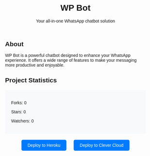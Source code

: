 <!DOCTYPE html>
<html lang="en">
<head>
  <meta charset="UTF-8">
  <meta name="viewport" content="width=device-width, initial-scale=1.0">
  <title>WP Bot Homepage</title>
  <style>
    body {
      font-family: Arial, sans-serif;
      margin: 0;
      padding: 0;
    }

    header {
      background-color: #007bff;
      color: white;
      padding: 20px;
      text-align: center;
    }

    .container {
      max-width: 800px;
      margin: 20px auto;
      padding: 0 20px;
    }

    .info {
      background-color: #f8f9fa;
      padding: 20px;
      margin-top: 20px;
    }

    .deploy-buttons {
      margin-top: 20px;
      text-align: center;
    }

    .deploy-button {
      display: inline-block;
      padding: 10px 20px;
      background-color: #007bff;
      color: white;
      text-decoration: none;
      border-radius: 5px;
      margin: 0 10px;
    }
  </style>
</head>
<body>
  <header>
    <h1>WP Bot</h1>
    <p>Your all-in-one WhatsApp chatbot solution</p>
  </header>
  <div class="container">
    <h2>About</h2>
    <p>WP Bot is a powerful chatbot designed to enhance your WhatsApp experience. It offers a wide range of features to make your messaging more productive and enjoyable.</p>
    <h2>Project Statistics</h2>
    <div class="info">
      <p>Forks: <span id="forks">0</span></p>
      <p>Stars: <span id="stars">0</span></p>
      <p>Watchers: <span id="watchers">0</span></p>
    </div>
    <div class="deploy-buttons">
      <a href="https://heroku.com/deploy" class="deploy-button">Deploy to Heroku</a>
      <a href="#" class="deploy-button">Deploy to Clever Cloud</a>
    </div>
  </div>

  <script>
    // Fetch GitHub repository statistics
    fetch('https://api.github.com/repos/gssbotwa/Ethix-MD')
      .then(response => response.json())
      .then(data => {
        document.getElementById('forks').innerText = data.forks;
        document.getElementById('stars').innerText = data.stargazers_count;
        document.getElementById('watchers').innerText = data.watchers_count;
      })
      .catch(error => console.error('Error fetching GitHub repository statistics:', error));
  </script>
</body>
</html>
